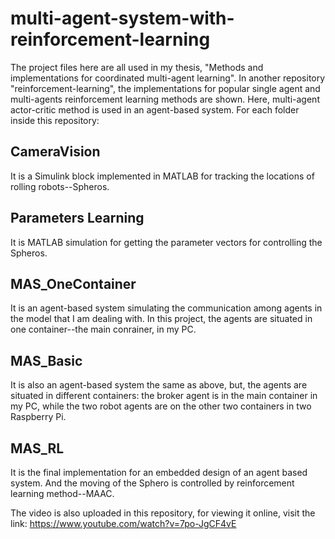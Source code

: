 # multi-agent-system-with-reinforcement-learning
The project files here are all used in my thesis, "Methods and implementations for coordinated multi-agent learning". In another repository "reinforcement-learning", the implementations for popular single agent and multi-agents reinforcement learning methods are shown. Here, multi-agent actor-critic method is used in an agent-based system. For each folder inside this repository:

## CameraVision
It is a Simulink block implemented in MATLAB for tracking the locations of rolling robots--Spheros.

## Parameters Learning
It is MATLAB simulation for getting the parameter vectors for controlling the Spheros.

## MAS_OneContainer
It is an agent-based system simulating the communication among agents in the model that I am dealing with. In this project, the agents are situated in one container--the main conrainer, in my PC.

## MAS_Basic
It is also an agent-based system the same as above, but, the agents are situated in different containers: the broker agent is in the main container in my PC, while the two robot agents are on the other two containers in two Raspberry Pi. 

## MAS_RL
It is the final implementation for an embedded design of an agent based system. And the moving of the Sphero is controlled by reinforcement learning method--MAAC.

The video is also uploaded in this repository, for viewing it online, visit the link: https://www.youtube.com/watch?v=7po-JgCF4vE
